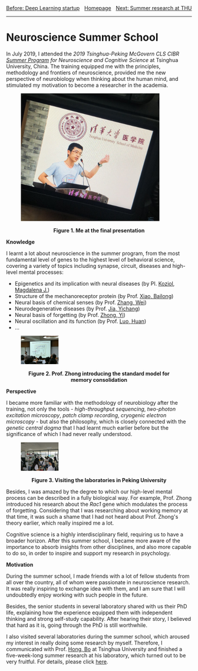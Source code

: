 <div>
    <center>
    	<span style = "float: left">
    		<a href = "https://rq-chen.github.io/deep-learning-startup/index.html">Before: Deep Learning startup</a>
    	</span>
        <a href = "https://rq-chen.github.io/index.html">Homepage</a>
    	<span style = "float: right">
    		<a href = "https://rq-chen.github.io/summer-research-THU/index.html">Next: Summer research at THU</a>
    	</span>
    </center>
</div>

---

# Neuroscience Summer School



In July 2019, I attended the *2019 Tsinghua-Peking McGovern CLS CIBR [Summer Program](http://mcgovern.med.tsinghua.edu.cn/en/infoshow-1824.html) for Neuroscience and Cognitive Science* at Tsinghua University, China. The training equipped me with the principles, methodology and frontiers of neuroscience, provided me the new perspective of neurobiology when thinking about the human mind, and stimulated my motivation to become a researcher in the academia.

<figure>
	<p><img src = "pre.jpg" style = "zoom:40%" /></p>
	<figcaption><center><strong> Figure 1. Me at the final presentation </strong></center></figcaption>
</figure>



**Knowledge**

I learnt a lot about neuroscience in the summer program, from the most fundamental level of genes to the highest level of behavioral science, covering a variety of topics including synapse, circuit, diseases and high-level mental processes:

- Epigenetics and its implication with neural diseases (by PI. [Koziol, Magdalena J.](https://dnalaboratory.org))
- Structure of the mechanoreceptor protein (by Prof. [Xiao, Bailong](http://mcgovern.med.tsinghua.edu.cn/en/infoshow-1213.html))
- Neural basis of chemical senses (by Prof. [Zhang, Wei](http://mcgovern.med.tsinghua.edu.cn/en/infoshow-1217.html))
- Neurodegenerative diseases (by Prof. [Jia, Yichang](http://mcgovern.med.tsinghua.edu.cn/en/infoshow-1207.html))
- Neural basis of forgetting (by Prof. [Zhong, Yi](http://mcgovern.med.tsinghua.edu.cn/en/infoshow-1218.html))
- Neural oscillation and its function (by Prof. [Luo, Huan](http://mgv.pku.edu.cn/english/people/lbd/sopacs/220154.htm))
- ...

<figure>
	<p><img src = "course.jpg" style = "zoom:10%" /></p>
	<figcaption><center><strong> Figure 2. Prof. Zhong introducing the standard model for memory consolidation </strong></center></figcaption>
</figure>



**Perspective**

I became more familiar with the methodology of neurobiology after the training, not only the tools - *high-throughput sequencing*, *two-photon excitation microscopy*, *patch clamp recording*, *cryogenic electron microscopy* - but also the philosophy, which is closely connected with the *genetic central dogma* that I had learnt much earlier before but the significance of which I had never really understood.

<figure>
	<p><img src = "visit.jpg" style = "zoom:10%" /></p>
	<figcaption><center><strong> Figure 3. Visiting the laboratories in Peking University </strong></center></figcaption>
</figure>

Besides, I was amazed by the degree to which our high-level mental process can be described in a fully biological way. For example, Prof. Zhong introduced his research about the *Rac1* gene which modulates the process of forgetting. Considering that I was researching about working memory at that time, it was such a shame that I had not heard about Prof. Zhong's theory earlier, which really inspired me a lot.

Cognitive science is a highly interdisciplinary field, requiring us to have a broader horizon. After this summer school, I became more aware of the importance to absorb insights from other disciplines, and also more capable to do so, in order to inspire and support my research in psychology.



**Motivation**

During the summer school, I made friends with a lot of fellow students from all over the country, all of whom were passionate in neuroscience research. It was really inspiring to exchange idea with them, and I am sure that I will undoubtedly enjoy working with such people in the future.

Besides, the senior students in several laboratory shared with us their PhD life, explaining how the experience equipped them with independent thinking and strong self-study capability. After hearing their story, I believed that hard as it is, going through the PhD is still worthwhile.

I also visited several laboratories during the summer school, which aroused my interest in really doing some research by myself. Therefore, I communicated with Prof. [Hong, Bo](http://mcgovern.med.tsinghua.edu.cn/en/infoshow-1205.html) at Tsinghua University and finished a five-week-long summer research at his laboratory, which turned out to be very fruitful. For details, please click [here](../summer-research-THU/index.html).


